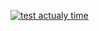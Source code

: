 [![test actualy time](https://github.com/North-ind/hello_app_andrey/actions/workflows/tests.yml/badge.svg?branch=ovcharenko&event=check_run)](https://github.com/North-ind/hello_app_andrey/actions/workflows/tests.yml)
